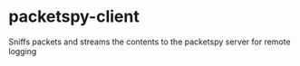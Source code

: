 # packetspy-client
Sniffs packets and streams the contents to the packetspy server for remote logging
